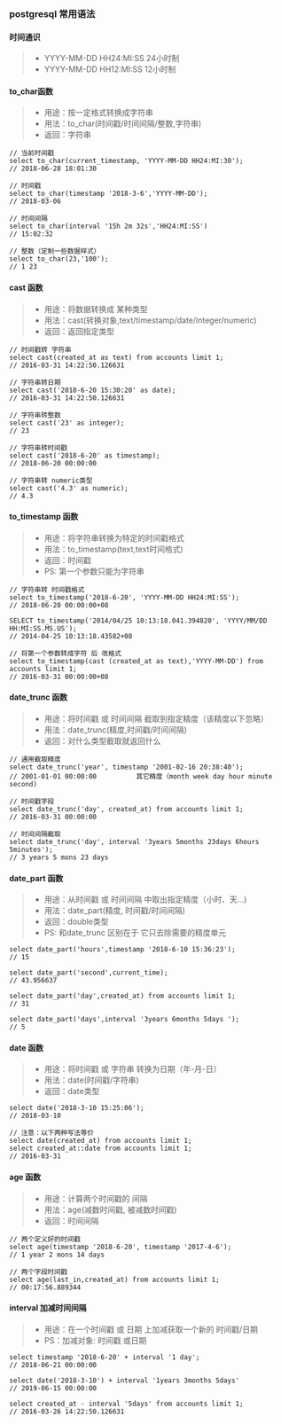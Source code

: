 ### postgresql 常用语法

#### 时间通识
> *  YYYY-MM-DD HH24:MI:SS  24小时制
> *  YYYY-MM-DD HH12:MI:SS  12小时制

#### to_char函数
> * 用途：按一定格式转换成字符串
> * 用法：to_char(时间戳/时间间隔/整数,字符串)
> * 返回：字符串

```
// 当前时间戳
select to_char(current_timestamp, 'YYYY-MM-DD HH24:MI:30');
// 2018-06-28 18:01:30

// 时间戳
select to_char(timestamp '2018-3-6','YYYY-MM-DD');
// 2018-03-06

// 时间间隔
select to_char(interval '15h 2m 32s','HH24:MI:SS')
// 15:02:32

// 整数（定制一些数据样式）
select to_char(23,'100');
// 1 23
```

#### cast 函数
> * 用途：将数据转换成 某种类型
> *  用法：cast(转换对象,text/timestamp/date/integer/numeric)
> *  返回：返回指定类型
```
// 时间戳转 字符串
select cast(created_at as text) from accounts limit 1;
// 2016-03-31 14:22:50.126631

// 字符串转日期
select cast('2018-6-20 15:30:20' as date);
// 2016-03-31 14:22:50.126631

// 字符串转整数
select cast('23' as integer);
// 23

// 字符串转时间戳
select cast('2018-6-20' as timestamp);
// 2018-06-20 00:00:00

// 字符串转 numeric类型 
select cast('4.3' as numeric);
// 4.3
```

#### to_timestamp 函数
> *  用途：将字符串转换为特定的时间戳格式
> *  用法：to_timestamp(text,text时间格式)
> *  返回：时间戳
> *  PS: 第一个参数只能为字符串

```
// 字符串转 时间戳格式
select to_timestamp('2018-6-20', 'YYYY-MM-DD HH24:MI:SS');
// 2018-06-20 00:00:00+08

SELECT to_timestamp('2014/04/25 10:13:18.041.394820', 'YYYY/MM/DD HH:MI:SS.MS.US');
// 2014-04-25 10:13:18.43582+08

// 将第一个参数转成字符 后 改格式
select to_timestamp(cast (created_at as text),'YYYY-MM-DD') from accounts limit 1;
// 2016-03-31 00:00:00+08
```

#### date_trunc 函数
> * 用途：将时间戳 或 时间间隔 截取到指定精度（该精度以下忽略）
> * 用法：date_trunc(精度,时间戳/时间间隔)
> * 返回：对什么类型截取就返回什么

```
// 通用截取精度
select date_trunc('year', timestamp '2001-02-16 20:38:40');
// 2001-01-01 00:00:00          其它精度（month week day hour minute second)

// 时间戳字段
select date_trunc('day', created_at) from accounts limit 1;
// 2016-03-31 00:00:00

// 时间间隔截取
select date_trunc('day', interval '3years 5months 23days 6hours 5minutes');
// 3 years 5 mons 23 days
```

#### date_part 函数
> * 用途：从时间戳 或 时间间隔 中取出指定精度（小时、天...)
> * 用法：date_part(精度, 时间戳/时间间隔)
> * 返回：double类型
> * PS: 和date_trunc 区别在于 它只去除需要的精度单元

```
select date_part('hours',timestamp '2018-6-10 15:36:23');
// 15

select date_part('second',current_time);
// 43.956637

select date_part('day',created_at) from accounts limit 1;
// 31

select date_part('days',interval '3years 6months 5days ');
// 5
```

#### date 函数
> * 用途：将时间戳 或 字符串 转换为日期（年-月-日）
> * 用法：date(时间戳/字符串)
> * 返回：date类型

```
select date('2018-3-10 15:25:06');
// 2018-03-10

// 注意：以下两种写法等价
select date(created_at) from accounts limit 1;
select created_at::date from accounts limit 1;
// 2016-03-31
```

#### age 函数
> * 用途：计算两个时间戳的 间隔
> * 用法：age(减数时间戳, 被减数时间戳)
> * 返回：时间间隔

```
// 两个定义好的时间戳
select age(timestamp '2018-6-20', timestamp '2017-4-6');
// 1 year 2 mons 14 days

// 两个字段时间戳
select age(last_in,created_at) from accounts limit 1;
// 00:17:56.889344
```

#### interval 加减时间间隔
> * 用途：在一个时间戳 或 日期 上加减获取一个新的 时间戳/日期
> * PS：加减对象: 时间戳 或日期

```
select timestamp '2018-6-20' + interval '1 day';
// 2018-06-21 00:00:00

select date('2018-3-10') + interval '1years 3months 5days'
// 2019-06-15 00:00:00

select created_at - interval '5days' from accounts limit 1;
// 2016-03-26 14:22:50.126631
```

